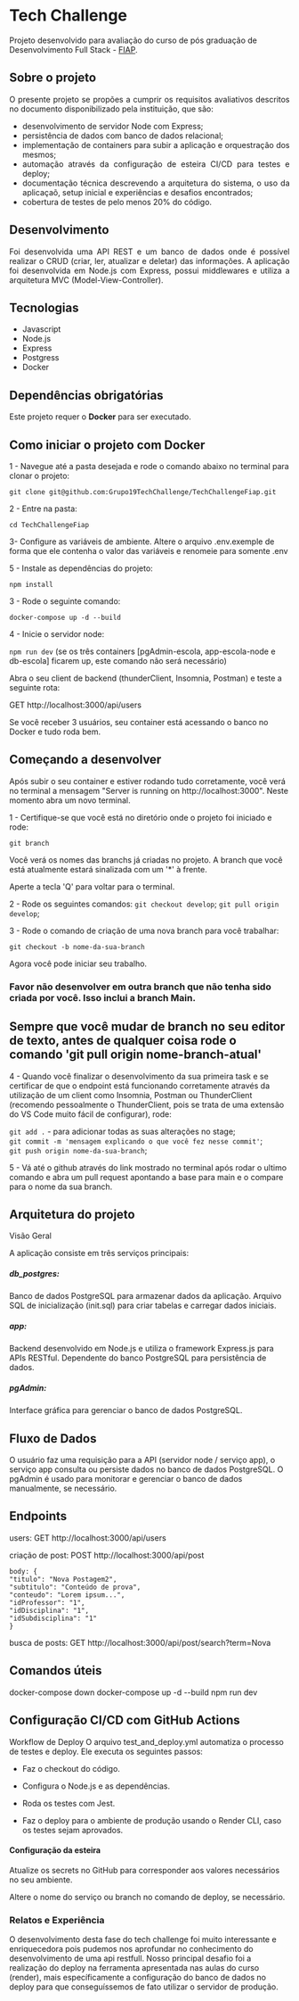# Tech Challenge

Projeto desenvolvido para avaliação do curso de pós graduação de Desenvolvimento Full Stack - [FIAP](https://postech.fiap.com.br/). 

## Sobre o projeto

<div align="justify">
O presente projeto se propões a cumprir os requisitos avaliativos descritos no documento disponibilizado pela instituição, que são:

- desenvolvimento de servidor Node com Express;
- persistência de dados com banco de dados relacional;
- implementação de containers para subir a aplicação e orquestração dos mesmos;
- automação através da configuração de esteira CI/CD para testes e deploy;
- documentação técnica descrevendo a arquitetura do sistema, o uso da aplicaçaõ, setup inicial e experiências e desafios encontrados;
- cobertura de testes de pelo menos 20% do código. 
</div>

## Desenvolvimento 

<div align="justify">
Foi desenvolvida uma API REST e um banco de dados onde é possível realizar o CRUD (criar, ler, atualizar e deletar) das informações. A aplicação foi desenvolvida em Node.js com Express, possui middlewares e utiliza a arquitetura MVC (Model-View-Controller). 
</div>

## Tecnologias

* Javascript
* Node.js
* Express
* Postgress
* Docker

## Dependências obrigatórias

Este projeto requer o **Docker** para ser executado.


## Como iniciar o projeto com Docker


1 - Navegue até a pasta desejada e rode o comando abaixo no terminal para clonar o projeto:

`git clone git@github.com:Grupo19TechChallenge/TechChallengeFiap.git`

2 - Entre na pasta:

`cd TechChallengeFiap`

3- Configure as variáveis de ambiente. Altere o arquivo .env.exemple de forma que ele contenha o valor das variáveis e renomeie para somente .env

5 - Instale as dependências do projeto:

`npm install`

3 - Rode o seguinte comando:

`docker-compose up -d --build`

4 - Inicie o servidor node:

`npm run dev` (se os três containers [pgAdmin-escola, app-escola-node e db-escola] ficarem up, este comando não será necessário)

Abra o seu client de backend (thunderClient, Insomnia, Postman) e teste a seguinte rota:

GET http://localhost:3000/api/users

Se você receber 3 usuários, seu container está acessando o banco no Docker e tudo roda bem.


## Começando a desenvolver

Após subir o seu container e estiver rodando tudo corretamente, você verá no terminal a mensagem "Server is running on http://localhost:3000". Neste momento abra um novo terminal.

1 - Certifique-se que você está no diretório onde o projeto foi iniciado e rode:

`git branch`

Você verá os nomes das branchs já criadas no projeto. A branch que você está atualmente estará sinalizada com um '*' à frente.

Aperte a tecla 'Q' para voltar para o terminal.

2 - Rode os seguintes comandos:
`git checkout develop`;
`git pull origin develop`;

3 - Rode o comando de criação de uma nova branch para você trabalhar:

`git checkout -b nome-da-sua-branch`

Agora você pode iniciar seu trabalho.

### Favor não desenvolver em outra branch que não tenha sido criada por você. Isso inclui a branch Main.
## Sempre que você mudar de branch no seu editor de texto, antes de qualquer coisa rode o comando 'git pull origin nome-branch-atual'

4 - Quando você finalizar o desenvolvimento da sua primeira task e se certificar de que o endpoint está funcionando corretamente através da utilização de um client como Insomnia, Postman ou ThunderClient (recomendo pessoalmente o ThunderClient, pois se trata de uma extensão do VS Code muito fácil de configurar), rode:

`git add .` - para adicionar todas as suas alterações no stage;</br>
`git commit -m 'mensagem explicando o que você fez nesse commit'`;</br>
`git push origin nome-da-sua-branch`;

5 - Vá até o github através do link mostrado no terminal após rodar o ultimo comando e abra um pull request apontando a base para main e o compare para o nome da sua branch.

## Arquitetura do projeto

Visão Geral

A aplicação consiste em três serviços principais:

##### db_postgres:

Banco de dados PostgreSQL para armazenar dados da aplicação. Arquivo SQL de inicialização (init.sql) para criar tabelas e carregar dados iniciais.

##### app:

Backend desenvolvido em Node.js e utiliza o framework Express.js para APIs RESTful. Dependente do banco PostgreSQL para persistência de dados.

##### pgAdmin:

Interface gráfica para gerenciar o banco de dados PostgreSQL.


## Fluxo de Dados

O usuário faz uma requisição para a API (servidor node / serviço app), o serviço app consulta ou persiste dados no banco de dados PostgreSQL. O pgAdmin é usado para monitorar e gerenciar o banco de dados manualmente, se necessário.

## Endpoints

users: GET http://localhost:3000/api/users

criação de post: POST http://localhost:3000/api/post

    body: {
    "titulo": "Nova Postagem2",
    "subtitulo": "Conteúdo de prova",
    "conteudo": "Lorem ipsum...", 
    "idProfessor": "1",
    "idDisciplina": "1",
    "idSubdisciplina": "1"
    }

busca de posts: GET http://localhost:3000/api/post/search?term=Nova


## Comandos úteis

docker-compose down
docker-compose up -d --build
npm run dev


## Configuração CI/CD com GitHub Actions

Workflow de Deploy
O arquivo test_and_deploy.yml automatiza o processo de testes e deploy. Ele executa os seguintes passos:

- Faz o checkout do código.

- Configura o Node.js e as dependências.

- Roda os testes com Jest.

- Faz o deploy para o ambiente de produção usando o Render CLI, caso os testes sejam aprovados.

#### Configuração da esteira 
Atualize os secrets no GitHub para corresponder aos valores necessários no seu ambiente.

Altere o nome do serviço ou branch no comando de deploy, se necessário.

### Relatos e Experiência

O desenvolvimento desta fase do tech challenge foi muito interessante e enriquecedora pois pudemos nos aprofundar no conhecimento do desenvolvimento de uma api restfull.
Nosso principal desafio foi a realização do deploy na ferramenta apresentada nas aulas do curso (render), mais específicamente a configuração do banco de dados no deploy para que conseguíssemos de fato utilizar o servidor de produção.
